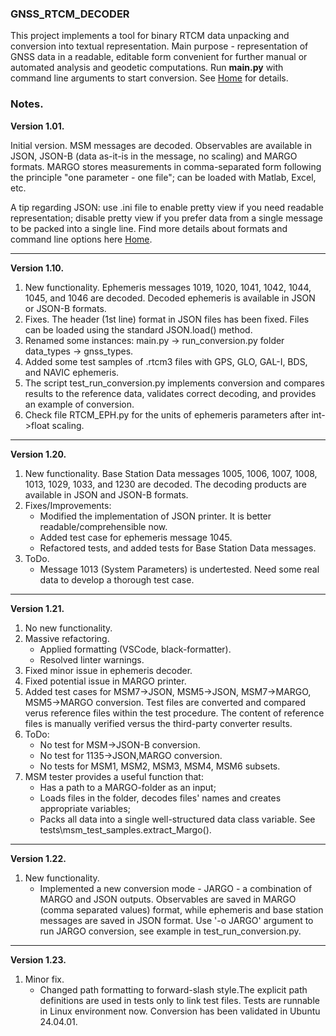 

### GNSS_RTCM_DECODER

This project implements a tool for binary RTCM data unpacking and conversion into textual representation. Main purpose - representation of GNSS data in a readable, editable form convenient for further manual or automated analysis and geodetic computations. Run **main.py** with command line arguments to start conversion. See
[Home](DOCs/Home.md) for details.

### Notes.

**Version 1.01.**

Initial version.
MSM messages are decoded. Observables are available in JSON, JSON-B (data as-it-is in the message, no scaling) and MARGO formats.
MARGO stores measurements in comma-separated form following the principle "one parameter - one file"; can be loaded with Matlab, Excel, etc.

A tip regarding JSON: use .ini file to enable pretty view if you need readable representation; disable pretty view if you prefer data from a single message to be packed into a single line.
Find more details about formats and command line options here [Home](DOCs/Home.md).

-------------------------------------------------------------------------------------------------------------
**Version 1.10.**
1. New functionality. Ephemeris messages 1019, 1020, 1041, 1042, 1044, 1045, and 1046 are decoded. Decoded ephemeris is available in JSON or JSON-B formats.
2. Fixes. The header (1st line) format in JSON files has
been fixed. Files can be loaded using the standard JSON.load() method.
3. Renamed some instances:
   main.py -> run_conversion.py
   folder data_types -> gnss_types.
4. Added some test samples of .rtcm3 files with GPS, GLO, GAL-I, BDS, and NAVIC ephemeris.
5. The script test_run_conversion.py implements conversion and compares results to the reference data, validates correct decoding, and provides an example of conversion.
6. Check file RTCM_EPH.py for the units of ephemeris parameters after int->float scaling.


-------------------------------------------------------------------------------------------------------------
**Version 1.20.**

1. New functionality. Base Station Data messages 1005, 1006, 1007, 1008, 1013, 1029, 1033, and 1230 are decoded. The decoding products are available in JSON and JSON-B formats.
2. Fixes/Improvements:
   - Modified the implementation of JSON printer. It is better readable/comprehensible now.
   - Added test case for ephemeris message 1045.
   - Refactored tests, and added tests for Base Station Data messages.
3. ToDo.
   - Message 1013 (System Parameters) is undertested. Need some real data to develop a thorough test case.

-------
**Version 1.21.**

1. No new functionality.
2. Massive refactoring.
   - Applied formatting (VSCode, black-formatter).
   - Resolved linter warnings.
3. Fixed minor issue in ephemeris decoder.
4. Fixed potential issue in MARGO printer.
5. Added test cases for MSM7->JSON, MSM5->JSON, MSM7->MARGO, MSM5->MARGO conversion. Test files are converted and compared verus reference files within the test procedure. The content of reference files is manually verified versus the third-party converter results.
6. ToDo:
   - No test for MSM->JSON-B conversion.
   - No test for 1135->JSON,MARGO conversion.
   - No tests for MSM1, MSM2, MSM3, MSM4, MSM6 subsets.
7. MSM tester provides a useful function that:
   - Has a path to a MARGO-folder as an input;
   - Loads files in the folder, decodes files' names and creates appropriate variables;
   - Packs all data into a single well-structured data class variable.
   See tests\msm_test_samples.extract_Margo().

-------
**Version 1.22.**

1. New functionality.
   - Implemented a new conversion mode - JARGO - a combination of MARGO and JSON outputs. Observables are saved in MARGO (comma separated values) format, while ephemeris and base station messages are saved in JSON format. Use '-o JARGO' argument to run JARGO conversion, see example in test_run_conversion.py.

-------
**Version 1.23.**

1. Minor fix.
   - Changed path formatting to forward-slash style.The explicit path definitions are used in tests only to link test files. Tests are runnable in Linux environment now. Conversion has been validated in Ubuntu 24.04.01.
